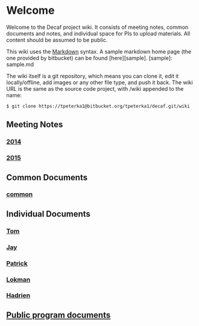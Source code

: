 # Welcome

Welcome to the Decaf project wiki. It consists of meeting notes, common documents and notes, and individual space for PIs to upload materials. All content should be assumed to be public.

This wiki uses the [Markdown](http://daringfireball.net/projects/markdown/) syntax. A sample markdown home page (the one provided by bitbucket) can be found [here][sample].
[sample]: sample.md

The wiki itself is a git repository, which means you can clone it, edit it locally/offline, add images or any other file type, and push it back. The wiki URL is the same as the source code project, with /wiki appended to the name:

```
$ git clone https://tpeterka1@bitbucket.org/tpeterka1/decaf.git/wiki
```

## Meeting Notes

### [2014](meeting-notes/2014/2014.md)

### [2015](meeting-notes/2015/2015.md)

## Common Documents

### [common](common-docs/common.md)

## Individual Documents

### [Tom](individual-docs/tom/tom.md)

### [Jay](individual-docs/jay/jay.md)

### [Patrick](individual-docs/patrick/patrick.md)

### [Lokman](individual-docs/lokman/lokman.md)

### [Hadrien](individual-docs/hadrien/hadrien.md)

## [Public program documents](public-docs/public-docs.md)
